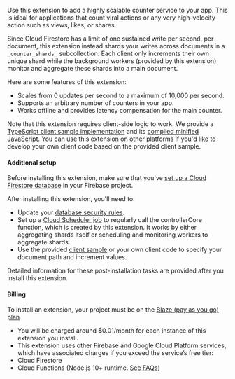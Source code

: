 Use this extension to add a highly scalable counter service to your app. This is ideal for applications that count viral actions or any very high-velocity action such as views, likes, or shares.

Since Cloud Firestore has a limit of one sustained write per second, per document, this extension instead shards your writes across documents in a `_counter_shards_` subcollection. Each client only increments their own unique shard while the background workers (provided by this extension) monitor and aggregate these shards into a main document.

Here are some features of this extension:

- Scales from 0 updates per second to a maximum of 10,000 per second.
- Supports an arbitrary number of counters in your app.
- Works offline and provides latency compensation for the main counter.

Note that this extension requires client-side logic to work. We provide a [TypeScript client sample implementation](https://github.com/firebase/extensions/blob/master/firestore-counter/clients/web/src/index.ts) and its [compiled minified JavaScript](https://github.com/firebase/extensions/blob/master/firestore-counter/clients/web/dist/sharded-counter.js). You can use this extension on other platforms if you'd like to develop your own client code based on the provided client sample.


#### Additional setup

Before installing this extension, make sure that you've [set up a Cloud Firestore database](https://firebase.google.com/docs/firestore/quickstart) in your Firebase project.

After installing this extension, you'll need to:

- Update your [database security rules](https://firebase.google.com/docs/rules).
- Set up a [Cloud Scheduler job](https://cloud.google.com/scheduler/docs/quickstart) to regularly call the controllerCore function, which is created by this extension. It works by either aggregating shards itself or scheduling and monitoring workers to aggregate shards.
- Use the provided [client sample](https://github.com/firebase/extensions/blob/master/firestore-counter/clients/web/src/index.ts) or your own client code to specify your document path and increment values.

Detailed information for these post-installation tasks are provided after you install this extension.


#### Billing
 
To install an extension, your project must be on the [Blaze (pay as you go) plan](https://firebase.google.com/pricing)
 
- You will be charged around $0.01/month for each instance of this extension you install.
- This extension uses other Firebase and Google Cloud Platform services, which have associated charges if you exceed the service’s free tier:
 - Cloud Firestore
 - Cloud Functions (Node.js 10+ runtime. [See FAQs](https://firebase.google.com/support/faq#expandable-24))